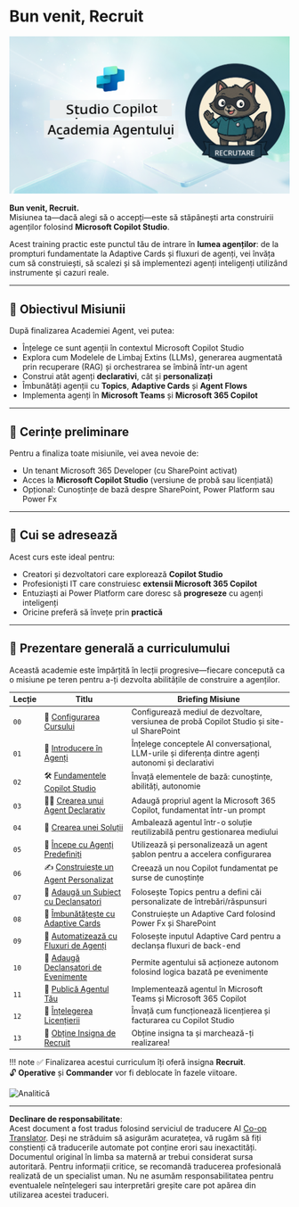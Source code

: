 <!--
CO_OP_TRANSLATOR_METADATA:
{
  "original_hash": "8b5ecad9d5d073ea3f4c2b844e80f2e5",
  "translation_date": "2025-10-20T17:05:49+00:00",
  "source_file": "docs/recruit/README.md",
  "language_code": "ro"
}
-->
# Bun venit, Recruit

![Recruit Academia Agent Copilot Studio](../../../../translated_images/mcs-agent-academy-recruit-banner.f01c323f046afa313523de9d6da40d3774cc0fc0d1a4bf66e2ea0568b31b960c.ro.png)

**Bun venit, Recruit.**  
Misiunea ta—dacă alegi să o accepți—este să stăpânești arta construirii agenților folosind **Microsoft Copilot Studio**.

Acest training practic este punctul tău de intrare în **lumea agenților**: de la prompturi fundamentate la Adaptive Cards și fluxuri de agenți, vei învăța cum să construiești, să scalezi și să implementezi agenți inteligenți utilizând instrumente și cazuri reale.

---

## 🎯 Obiectivul Misiunii

După finalizarea Academiei Agent, vei putea:

- Înțelege ce sunt agenții în contextul Microsoft Copilot Studio
- Explora cum Modelele de Limbaj Extins (LLMs), generarea augmentată prin recuperare (RAG) și orchestrarea se îmbină într-un agent
- Construi atât agenți **declarativi**, cât și **personalizați**
- Îmbunătăți agenții cu **Topics**, **Adaptive Cards** și **Agent Flows**
- Implementa agenți în **Microsoft Teams** și **Microsoft 365 Copilot**

---

## 🧪 Cerințe preliminare

Pentru a finaliza toate misiunile, vei avea nevoie de:

- Un tenant Microsoft 365 Developer (cu SharePoint activat)
- Acces la **Microsoft Copilot Studio** (versiune de probă sau licențiată)
- Opțional: Cunoștințe de bază despre SharePoint, Power Platform sau Power Fx

---

## 🧬 Cui se adresează

Acest curs este ideal pentru:

- Creatori și dezvoltatori care explorează **Copilot Studio**
- Profesioniști IT care construiesc **extensii Microsoft 365 Copilot**
- Entuziaști ai Power Platform care doresc să **progreseze** cu agenți inteligenți
- Oricine preferă să învețe prin **practică**

---

## 🧭 Prezentare generală a curriculumului

Această academie este împărțită în lecții progresive—fiecare concepută ca o misiune pe teren pentru a-ți dezvolta abilitățile de construire a agenților.

| Lecție | Titlu | Briefing Misiune |
|--------|-------|------------------|
| `00` | 🧰 [Configurarea Cursului](./00-course-setup/README.md) | Configurează mediul de dezvoltare, versiunea de probă Copilot Studio și site-ul SharePoint |
| `01` | 🧠 [Introducere în Agenți](./01-introduction-to-agents/README.md) | Înțelege conceptele AI conversațional, LLM-urile și diferența dintre agenți autonomi și declarativi |
| `02` | 🛠️ [Fundamentele Copilot Studio](./02-copilot-studio-fundamentals/README.md) | Învață elementele de bază: cunoștințe, abilități, autonomie |
| `03` | 👩‍💻 [Crearea unui Agent Declarativ](./03-create-a-declarative-agent-for-M365Copilot/README.md) | Adaugă propriul agent la Microsoft 365 Copilot, fundamentat într-un prompt |
| `04` | 🧩 [Crearea unei Soluții](./04-creating-a-solution/README.md) | Ambalează agentul într-o soluție reutilizabilă pentru gestionarea mediului |
| `05` | 🚀 [Începe cu Agenți Predefiniți](./05-using-prebuilt-agents/README.md) | Utilizează și personalizează un agent șablon pentru a accelera configurarea |
| `06` | ✍️ [Construiește un Agent Personalizat](./06-create-agent-from-conversation/README.md) | Creează un nou Copilot fundamentat pe surse de cunoștințe |
| `07` | 🧠 [Adaugă un Subiect cu Declanșatori](./07-add-new-topic-with-trigger/README.md) | Folosește Topics pentru a defini căi personalizate de întrebări/răspunsuri |
| `08` | 🪪 [Îmbunătățește cu Adaptive Cards](./08-add-adaptive-card/README.md) | Construiește un Adaptive Card folosind Power Fx și SharePoint |
| `09` | 🔁 [Automatizează cu Fluxuri de Agenți](./09-add-an-agent-flow/README.md) | Folosește inputul Adaptive Card pentru a declanșa fluxuri de back-end |
| `10` | 🧭 [Adaugă Declanșatori de Evenimente](./10-add-event-triggers/README.md) | Permite agentului să acționeze autonom folosind logica bazată pe evenimente |
| `11` | 📢 [Publică Agentul Tău](./11-publish-your-agent/README.md) | Implementează agentul în Microsoft Teams și Microsoft 365 Copilot |
| `12` | 🪪 [Înțelegerea Licențierii](./12-understanding-licensing/README.md) | Învață cum funcționează licențierea și facturarea cu Copilot Studio |
| `13` | 🚨 [Obține Insigna de Recruit](./course-completion-badges-recruit/README.md) | Obține insigna ta și marchează-ți realizarea! |

!!! note
    ✅ Finalizarea acestui curriculum îți oferă insigna **Recruit**.  
    🔓 **Operative** și **Commander** vor fi deblocate în fazele viitoare.

<!-- markdownlint-disable-next-line MD033 -->
<img src="https://m365-visitor-stats.azurewebsites.net/agent-academy/recruit" alt="Analitică" />

---

**Declinare de responsabilitate**:  
Acest document a fost tradus folosind serviciul de traducere AI [Co-op Translator](https://github.com/Azure/co-op-translator). Deși ne străduim să asigurăm acuratețea, vă rugăm să fiți conștienți că traducerile automate pot conține erori sau inexactități. Documentul original în limba sa maternă ar trebui considerat sursa autoritară. Pentru informații critice, se recomandă traducerea profesională realizată de un specialist uman. Nu ne asumăm responsabilitatea pentru eventualele neînțelegeri sau interpretări greșite care pot apărea din utilizarea acestei traduceri.